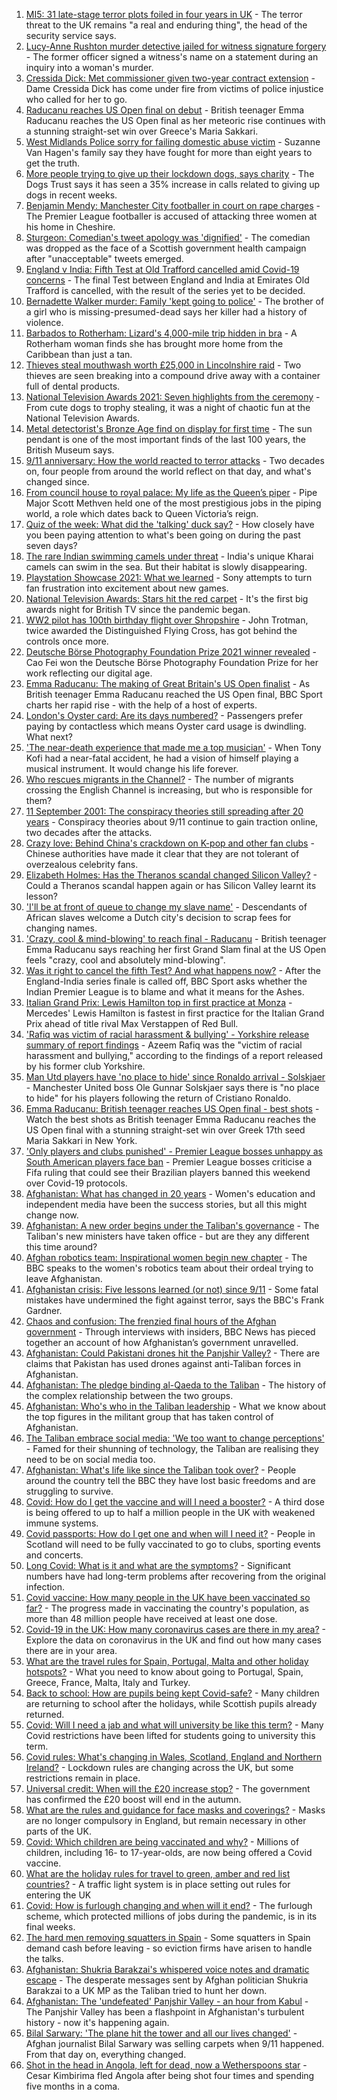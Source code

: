 1. [MI5: 31 late-stage terror plots foiled in four years in UK](https://www.bbc.co.uk/news/uk-58512901?at_medium=RSS&at_campaign=KARANGA) - The terror threat to the UK remains "a real and enduring thing", the head of the security service says.
2. [Lucy-Anne Rushton murder detective jailed for witness signature forgery](https://www.bbc.co.uk/news/uk-england-hampshire-58516654?at_medium=RSS&at_campaign=KARANGA) - The former officer signed a witness's name on a statement during an inquiry into a woman's murder.
3. [Cressida Dick: Met commissioner given two-year contract extension](https://www.bbc.co.uk/news/uk-england-london-58518146?at_medium=RSS&at_campaign=KARANGA) - Dame Cressida Dick has come under fire from victims of police injustice who called for her to go.
4. [Raducanu reaches US Open final on debut](https://www.bbc.co.uk/sport/tennis/58511033?at_medium=RSS&at_campaign=KARANGA) - British teenager Emma Raducanu reaches the US Open final as her meteoric rise continues with a stunning straight-set win over Greece's Maria Sakkari.
5. [West Midlands Police sorry for failing domestic abuse victim](https://www.bbc.co.uk/news/uk-england-birmingham-58515401?at_medium=RSS&at_campaign=KARANGA) - Suzanne Van Hagen's family say they have fought for more than eight years to get the truth.
6. [More people trying to give up their lockdown dogs, says charity](https://www.bbc.co.uk/news/uk-58518892?at_medium=RSS&at_campaign=KARANGA) - The Dogs Trust says it has seen a 35% increase in calls related to giving up dogs in recent weeks.
7. [Benjamin Mendy: Manchester City footballer in court on rape charges](https://www.bbc.co.uk/news/uk-england-manchester-58516300?at_medium=RSS&at_campaign=KARANGA) - The Premier League footballer is accused of attacking three women at his home in Cheshire.
8. [Sturgeon: Comedian's tweet apology was 'dignified'](https://www.bbc.co.uk/news/uk-scotland-scotland-politics-58513670?at_medium=RSS&at_campaign=KARANGA) - The comedian was dropped as the face of a Scottish government health campaign after "unacceptable" tweets emerged.
9. [England v India: Fifth Test at Old Trafford cancelled amid Covid-19 concerns](https://www.bbc.co.uk/sport/cricket/58512624?at_medium=RSS&at_campaign=KARANGA) - The final Test between England and India at Emirates Old Trafford is cancelled, with the result of the series yet to be decided.
10. [Bernadette Walker murder: Family 'kept going to police'](https://www.bbc.co.uk/news/uk-england-cambridgeshire-58495533?at_medium=RSS&at_campaign=KARANGA) - The brother of a girl who is missing-presumed-dead says her killer had a history of violence.
11. [Barbados to Rotherham: Lizard's 4,000-mile trip hidden in bra](https://www.bbc.co.uk/news/uk-england-south-yorkshire-58516337?at_medium=RSS&at_campaign=KARANGA) - A Rotherham woman finds she has brought more home from the Caribbean than just a tan.
12. [Thieves steal mouthwash worth £25,000 in Lincolnshire raid](https://www.bbc.co.uk/news/uk-england-humber-58516623?at_medium=RSS&at_campaign=KARANGA) - Two thieves are seen breaking into a compound drive away with a container full of dental products.
13. [National Television Awards 2021: Seven highlights from the ceremony](https://www.bbc.co.uk/news/entertainment-arts-58509116?at_medium=RSS&at_campaign=KARANGA) - From cute dogs to trophy stealing, it was a night of chaotic fun at the National Television Awards.
14. [Metal detectorist's Bronze Age find on display for first time](https://www.bbc.co.uk/news/uk-england-shropshire-58508163?at_medium=RSS&at_campaign=KARANGA) - The sun pendant is one of the most important finds of the last 100 years, the British Museum says.
15. [9/11 anniversary: How the world reacted to terror attacks](https://www.bbc.co.uk/news/world-us-canada-58509703?at_medium=RSS&at_campaign=KARANGA) - Two decades on, four people from around the world reflect on that day, and what's changed since.
16. [From council house to royal palace: My life as the Queen’s piper](https://www.bbc.co.uk/news/uk-scotland-58476253?at_medium=RSS&at_campaign=KARANGA) - Pipe Major Scott Methven held one of the most prestigious jobs in the piping world, a role which dates back to Queen Victoria’s reign.
17. [Quiz of the week: What did the 'talking' duck say?](https://www.bbc.co.uk/news/world-58472583?at_medium=RSS&at_campaign=KARANGA) - How closely have you been paying attention to what's been going on during the past seven days?
18. [The rare Indian swimming camels under threat](https://www.bbc.co.uk/news/world-asia-india-58498881?at_medium=RSS&at_campaign=KARANGA) - India's unique Kharai camels can swim in the sea. But their habitat is slowly disappearing.
19. [Playstation Showcase 2021: What we learned](https://www.bbc.co.uk/news/newsbeat-58513874?at_medium=RSS&at_campaign=KARANGA) - Sony attempts to turn fan frustration into excitement about new games.
20. [National Television Awards: Stars hit the red carpet](https://www.bbc.co.uk/news/entertainment-arts-58508240?at_medium=RSS&at_campaign=KARANGA) - It's the first big awards night for British TV since the pandemic began.
21. [WW2 pilot has 100th birthday flight over Shropshire](https://www.bbc.co.uk/news/uk-england-shropshire-58506749?at_medium=RSS&at_campaign=KARANGA) - John Trotman, twice awarded the Distinguished Flying Cross, has got behind the controls once more.
22. [Deutsche Börse Photography Foundation Prize 2021 winner revealed](https://www.bbc.co.uk/news/in-pictures-58501066?at_medium=RSS&at_campaign=KARANGA) - Cao Fei won the Deutsche Börse Photography Foundation Prize for her work reflecting our digital age.
23. [Emma Raducanu: The making of Great Britain's US Open finalist](https://www.bbc.co.uk/sport/tennis/58510368?at_medium=RSS&at_campaign=KARANGA) - As British teenager Emma Raducanu reached the US Open final, BBC Sport charts her rapid rise - with the help of a host of experts.
24. [London's Oyster card: Are its days numbered?](https://www.bbc.co.uk/news/uk-england-london-58197631?at_medium=RSS&at_campaign=KARANGA) - Passengers prefer paying by contactless which means Oyster card usage is dwindling. What next?
25. ['The near-death experience that made me a top musician'](https://www.bbc.co.uk/news/stories-58465559?at_medium=RSS&at_campaign=KARANGA) - When Tony Kofi had a near-fatal accident, he had a vision of himself playing a musical instrument. It would change his life forever.
26. [Who rescues migrants in the Channel?](https://www.bbc.co.uk/news/uk-46758600?at_medium=RSS&at_campaign=KARANGA) - The number of migrants crossing the English Channel is increasing, but who is responsible for them?
27. [11 September 2001: The conspiracy theories still spreading after 20 years](https://www.bbc.co.uk/news/58469600?at_medium=RSS&at_campaign=KARANGA) - Conspiracy theories about 9/11 continue to gain traction online, two decades after the attacks.
28. [Crazy love: Behind China's crackdown on K-pop and other fan clubs](https://www.bbc.co.uk/news/world-asia-china-58459318?at_medium=RSS&at_campaign=KARANGA) - Chinese authorities have made it clear that they are not tolerant of overzealous celebrity fans.
29. [Elizabeth Holmes: Has the Theranos scandal changed Silicon Valley?](https://www.bbc.co.uk/news/technology-58469882?at_medium=RSS&at_campaign=KARANGA) - Could a Theranos scandal happen again or has Silicon Valley learnt its lesson?
30. ['I'll be at front of queue to change my slave name'](https://www.bbc.co.uk/news/world-europe-58492848?at_medium=RSS&at_campaign=KARANGA) - Descendants of African slaves welcome a Dutch city's decision to scrap fees for changing names.
31. ['Crazy, cool & mind-blowing' to reach final - Raducanu](https://www.bbc.co.uk/sport/tennis/58510530?at_medium=RSS&at_campaign=KARANGA) - British teenager Emma Raducanu says reaching her first Grand Slam final at the US Open feels "crazy, cool and absolutely mind-blowing".
32. [Was it right to cancel the fifth Test? And what happens now?](https://www.bbc.co.uk/sport/cricket/58517891?at_medium=RSS&at_campaign=KARANGA) - After the England-India series finale is called off, BBC Sport asks whether the Indian Premier League is to blame and what it means for the Ashes.
33. [Italian Grand Prix: Lewis Hamilton top in first practice at Monza](https://www.bbc.co.uk/sport/formula1/58518984?at_medium=RSS&at_campaign=KARANGA) - Mercedes' Lewis Hamilton is fastest in first practice for the Italian Grand Prix ahead of title rival Max Verstappen of Red Bull.
34. ['Rafiq was victim of racial harassment & bullying' - Yorkshire release summary of report findings](https://www.bbc.co.uk/sport/cricket/58514665?at_medium=RSS&at_campaign=KARANGA) - Azeem Rafiq was the "victim of racial harassment and bullying," according to the findings of a report released by his former club Yorkshire.
35. [Man Utd players have 'no place to hide' since Ronaldo arrival - Solskjaer](https://www.bbc.co.uk/sport/football/58512713?at_medium=RSS&at_campaign=KARANGA) - Manchester United boss Ole Gunnar Solskjaer says there is "no place to hide" for his players following the return of Cristiano Ronaldo.
36. [Emma Raducanu: British teenager reaches US Open final - best shots](https://www.bbc.co.uk/sport/av/tennis/58513418?at_medium=RSS&at_campaign=KARANGA) - Watch the best shots as British teenager Emma Raducanu reaches the US Open final with a stunning straight-set win over Greek 17th seed Maria Sakkari in New York.
37. ['Only players and clubs punished' - Premier League bosses unhappy as South American players face ban](https://www.bbc.co.uk/sport/football/58512628?at_medium=RSS&at_campaign=KARANGA) - Premier League bosses criticise a Fifa ruling that could see their Brazilian players banned this weekend over Covid-19 protocols.
38. [Afghanistan: What has changed in 20 years](https://www.bbc.co.uk/news/world-asia-58505044?at_medium=RSS&at_campaign=KARANGA) - Women's education and independent media have been the success stories, but all this might change now.
39. [Afghanistan: A new order begins under the Taliban's governance](https://www.bbc.co.uk/news/world-asia-58495112?at_medium=RSS&at_campaign=KARANGA) - The Taliban's new ministers have taken office - but are they any different this time around?
40. [Afghan robotics team: Inspirational women begin new chapter](https://www.bbc.co.uk/news/world-asia-58496148?at_medium=RSS&at_campaign=KARANGA) - The BBC speaks to the women's robotics team about their ordeal trying to leave Afghanistan.
41. [Afghanistan crisis: Five lessons learned (or not) since 9/11](https://www.bbc.co.uk/news/world-asia-58502199?at_medium=RSS&at_campaign=KARANGA) - Some fatal mistakes have undermined the fight against terror, says the BBC's Frank Gardner.
42. [Chaos and confusion: The frenzied final hours of the Afghan government](https://www.bbc.co.uk/news/world-asia-58477131?at_medium=RSS&at_campaign=KARANGA) - Through interviews with insiders, BBC News has pieced together an account of how Afghanistan’s government unravelled.
43. [Afghanistan: Could Pakistani drones hit the Panjshir Valley?](https://www.bbc.co.uk/news/58480299?at_medium=RSS&at_campaign=KARANGA) - There are claims that Pakistan has used drones against anti-Taliban forces in Afghanistan.
44. [Afghanistan: The pledge binding al-Qaeda to the Taliban](https://www.bbc.co.uk/news/world-asia-58473574?at_medium=RSS&at_campaign=KARANGA) - The history of the complex relationship between the two groups.
45. [Afghanistan: Who's who in the Taliban leadership](https://www.bbc.co.uk/news/world-asia-58235639?at_medium=RSS&at_campaign=KARANGA) - What we know about the top figures in the militant group that has taken control of Afghanistan.
46. [The Taliban embrace social media: 'We too want to change perceptions'](https://www.bbc.co.uk/news/world-asia-58466939?at_medium=RSS&at_campaign=KARANGA) - Famed for their shunning of technology, the Taliban are realising they need to be on social media too.
47. [Afghanistan: What's life like since the Taliban took over?](https://www.bbc.co.uk/news/world-asia-58434735?at_medium=RSS&at_campaign=KARANGA) - People around the country tell the BBC they have lost basic freedoms and are struggling to survive.
48. [Covid: How do I get the vaccine and will I need a booster?](https://www.bbc.co.uk/news/health-55045639?at_medium=RSS&at_campaign=KARANGA) - A third dose is being offered to up to half a million people in the UK with weakened immune systems.
49. [Covid passports: How do I get one and when will I need it?](https://www.bbc.co.uk/news/explainers-55718553?at_medium=RSS&at_campaign=KARANGA) - People in Scotland will need to be fully vaccinated to go to clubs, sporting events and concerts.
50. [Long Covid: What is it and what are the symptoms?](https://www.bbc.co.uk/news/health-57833394?at_medium=RSS&at_campaign=KARANGA) - Significant numbers have had long-term problems after recovering from the original infection.
51. [Covid vaccine: How many people in the UK have been vaccinated so far?](https://www.bbc.co.uk/news/health-55274833?at_medium=RSS&at_campaign=KARANGA) - The progress made in vaccinating the country's population, as more than 48 million people have received at least one dose.
52. [Covid-19 in the UK: How many coronavirus cases are there in my area?](https://www.bbc.co.uk/news/uk-51768274?at_medium=RSS&at_campaign=KARANGA) - Explore the data on coronavirus in the UK and find out how many cases there are in your area.
53. [What are the travel rules for Spain, Portugal, Malta and other holiday hotspots?](https://www.bbc.co.uk/news/explainers-56997931?at_medium=RSS&at_campaign=KARANGA) - What you need to know about going to Portugal, Spain, Greece, France, Malta, Italy and Turkey.
54. [Back to school: How are pupils being kept Covid-safe?](https://www.bbc.co.uk/news/education-51643556?at_medium=RSS&at_campaign=KARANGA) - Many children are returning to school after the holidays, while Scottish pupils already returned.
55. [Covid: Will I need a jab and what will university be like this term?](https://www.bbc.co.uk/news/explainers-52753913?at_medium=RSS&at_campaign=KARANGA) - Many Covid restrictions have been lifted for students going to university this term.
56. [Covid rules: What's changing in Wales, Scotland, England and Northern Ireland?](https://www.bbc.co.uk/news/explainers-52530518?at_medium=RSS&at_campaign=KARANGA) - Lockdown rules are changing across the UK, but some restrictions remain in place.
57. [Universal credit: When will the £20 increase stop?](https://www.bbc.co.uk/news/uk-41487126?at_medium=RSS&at_campaign=KARANGA) - The government has confirmed the £20 boost will end in the autumn.
58. [What are the rules and guidance for face masks and coverings?](https://www.bbc.co.uk/news/health-51205344?at_medium=RSS&at_campaign=KARANGA) - Masks are no longer compulsory in England, but remain necessary in other parts of the UK.
59. [Covid: Which children are being vaccinated and why?](https://www.bbc.co.uk/news/health-57888429?at_medium=RSS&at_campaign=KARANGA) - Millions of children, including 16- to 17-year-olds, are now being offered a Covid vaccine.
60. [What are the holiday rules for travel to green, amber and red list countries?](https://www.bbc.co.uk/news/explainers-52544307?at_medium=RSS&at_campaign=KARANGA) - A traffic light system is in place setting out rules for entering the UK
61. [Covid: How is furlough changing and when will it end?](https://www.bbc.co.uk/news/explainers-52135342?at_medium=RSS&at_campaign=KARANGA) - The furlough scheme, which protected millions of jobs during the pandemic, is in its final weeks.
62. [The hard men removing squatters in Spain](https://www.bbc.co.uk/news/stories-58310532?at_medium=RSS&at_campaign=KARANGA) - Some squatters in Spain demand cash before leaving - so eviction firms have arisen to handle the talks.
63. [Afghanistan: Shukria Barakzai's whispered voice notes and dramatic escape](https://www.bbc.co.uk/news/world-asia-58345901?at_medium=RSS&at_campaign=KARANGA) - The desperate messages sent by Afghan politician Shukria Barakzai to a UK MP as the Taliban tried to hunt her down.
64. [Afghanistan: The 'undefeated' Panjshir Valley - an hour from Kabul](https://www.bbc.co.uk/news/world-asia-58329527?at_medium=RSS&at_campaign=KARANGA) - The Panjshir Valley has been a flashpoint in Afghanistan's turbulent history - now it's happening again.
65. [Bilal Sarwary: 'The plane hit the tower and all our lives changed'](https://www.bbc.co.uk/news/world-south-asia-58071592?at_medium=RSS&at_campaign=KARANGA) - Afghan journalist Bilal Sarwary was selling carpets when 9/11 happened. From that day on, everything changed.
66. [Shot in the head in Angola, left for dead, now a Wetherspoons star](https://www.bbc.co.uk/news/uk-58266180?at_medium=RSS&at_campaign=KARANGA) - Cesar Kimbirima fled Angola after being shot four times and spending five months in a coma.
